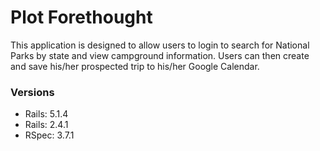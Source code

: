 # Plot Forethought
This application is designed to allow users to login to search for National Parks by state and view campground information.
Users can then create and save his/her prospected trip to his/her Google Calendar.

### Versions
* Rails: 5.1.4
* Rails: 2.4.1
* RSpec: 3.7.1

